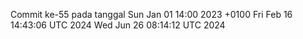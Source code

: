 Commit ke-55 pada tanggal Sun Jan 01 14:00 2023 +0100
Fri Feb 16 14:43:06 UTC 2024
Wed Jun 26 08:14:12 UTC 2024

